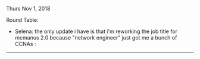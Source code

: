 
Thurs Nov 1, 2018

Round Table:

* Selena: the only update i have is that i'm reworking the job title for mcmanus 2.0 because "network engineer" just got me a bunch of CCNAs :

* * *

